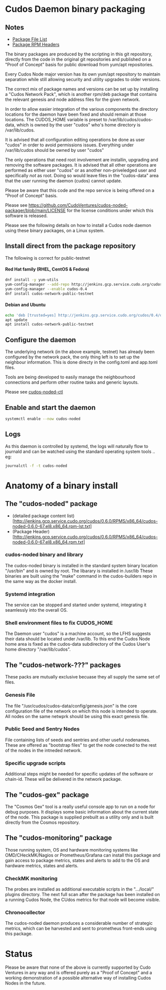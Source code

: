 # Cudos Daemon binary packaging

## Notes

* [Package File List](http://jenkins.gcp.service.cudo.org/cudos/0.6.0/RPMS/x86_64/cudos-noded-0.6.0-67.el8.x86_64.rpm-lst.txt)
* [Package RPM Headers](http://jenkins.gcp.service.cudo.org/cudos/0.6.0/RPMS/x86_64/cudos-noded-0.6.0-67.el8.x86_64.rpm-lst.txt)

The binary packages are produced by the scripting in this git repository, directly from
the code in the original git repositories and published on a "Proof of Concept" basis
for public download from yum/apt repositories.

Every Cudos Node major version has its own yum/apt repository to maintain separation while
still allowing security and utility upgrades to older versions.

The correct mix of package names and versions can be set up by installing a "Cudos Network
Pack", which is another rpm/deb package that contains the relevant genesis
and node address files for the given network.

In order to allow easier integration of the various components the directory locations
for the daemon have been fixed and should remain at those locations. The CUDOS_HOME variable
is preset to /var/lib/cudos/cudos-data, which is owned by the user "cudos" who's home
directory is /var/lib/cudos.

It is advised that all configuration editing operations be done as user "cudos" in
order to avoid permissions issues. Everything under /var/lib/cudos should be owned
by user "cudos"

The only operations that need root involvement are installin, upgrading and removing
the software packages. It is advised that all other operations are performed as either
user "cudos" or as another non-priveledged user and specifically *not* as root. Doing 
so would leave files in the "cudos-data" area that the user running the daemon (cudos)
cannot update.

Please be aware that this code and the repo service is being offered on a "Proof of Concept" basis.

Please see https://github.com/CudoVentures/cudos-noded-packager/blob/main/LICENSE for
the license conditions under which this software is released. 

Please see the following details on how to install a Cudos node daemon using these binary packages, on a Linux system.

## Install direct from the package repository

The following is correct for public-testnet

#### Red Hat family (RHEL, CentOS & Fedora)

```bash
dnf install -y yum-utils
yum-config-manager --add-repo http://jenkins.gcp.service.cudo.org/cudos/cudos.repo
yum-config-manager --enable cudos-0.4
dnf install cudos-network-public-testnet
```

#### Debian and Ubuntu

```bash
echo 'deb [trusted=yes] http://jenkins.gcp.service.cudo.org/cudos/0.4/debian stable main' > /etc/apt/sources.list.d/cudos.list
apt update
apt install cudos-network-public-testnet
```

## Configure the daemon

The underlying network (in the above example, testnet) has already been configured
by the network pack, the only thing left is to set up the neighbour information.
This is done directy in the config.toml and app.toml files.

Tools are being developed to easily manage the neighbourhood connections and
perform other routine tasks and generic layouts.

Please see [cudos-noded-ctl](docs/cudos-noded-ctl.md)

## Enable and start the daemon

```bash
systemctl enable --now cudos-noded
```

## Logs

As this daemon is controlled by systemd, the logs will naturally flow to journald 
and can be watched using the standard operating system tools .. eg:

```bash
journalctl -f -t cudos-noded
```

# Anatomy of a binary install

## The "cudos-noded" package

* (detailed package content list)[http://jenkins.gcp.service.cudo.org/cudos/0.6.0/RPMS/x86_64/cudos-noded-0.6.0-67.el8.x86_64.rpm-lst.txt]
* (Package Header)[http://jenkins.gcp.service.cudo.org/cudos/0.6.0/RPMS/x86_64/cudos-noded-0.6.0-67.el8.x86_64.rpm.txt]

### cudos-noded binary and library
The cudos-noded binary is installed in the standard system binary location "/usr/bin" and is owned by root.
The libarary is installed in /usr/lib
These binaries are built using the "make" command in the cudos-builders repo in the same way as the docker install.

### Systemd integration
The service can be stopped and started under systemd, integrating it seamlessly into the overall OS.

### Shell environment files to fix CUDOS_HOME
The Daemon user "cudos" is a machine account, so the LFHS suggests their data should be located under /var/lib. To this end the Cudos Node home area is fixed as the cudos-data subdirectory of the Cudos User's home directory "/var/lib/cudos".

## The "cudos-network-???" packages
These packs are mutually exclusive becuase they all supply the same set of files.

### Genesis File
The file "/usr/cudos/cudos-data/config/genesis.json" is the core configuration file of the network on which this node is intended to operate. All nodes on the same netwprk should be using this exact genesis file.

### Public Seed and Sentry Nodes
File containing lists of seeds and sentries and other useful nodenames. These are offered as "bootstrap files" to get the node conected to the rest of the nodes in the intneded network.

### Specific upgrade scripts
Additional steps might be needed for specific updates of the software or chain-id. These will be delivered in the network package.

## The "cudos-gex" package
The "Cosmos Gex" tool is a really useful console app to run on a node for debug purposes. It displays some basic information about the current state of the node. This package is supplied prebuilt as a utility only and is built directly from the Cosmos repository.

## The "cudos-monitoring" package
Those running system, OS and hardware monitoring systems like OMD/CHeckMK/Nagios or Prometheus/Grafana can install this package and gain access to package metrics, states and alerts to add to the OS and hardware metrics, states and alerts.

### CheckMK monitoring
The probes are installed as additional executable scripts in the ".../local/" plugins directory. The next full scan after the package has been installed on a running Cudos Node, the CUdos metrics for that node will become visible.

### Chronocollector
The cudos-noded daemon produces a considerable number of strategic metrics, which can be harvested and sent to prometheus front-ends using this package.

# Status

Please be aware that none of the above is currently supported by Cudo Ventures in any way and is offered purely as a "Proof of Concept" and a working demonstration of a possible alternative way of installing Cudos Nodes in the future.
